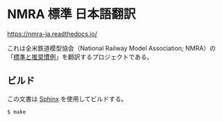 # NMRA 標準 日本語翻訳

https://nmra-ja.readthedocs.io/

これは全米鉄道模型協会（National Railway Model Association; NMRA）の「[標準と推奨慣例](https://www.nmra.org/index-nmra-standards-and-recommended-practices)」を翻訳するプロジェクトである。

## ビルド

この文書は [Sphinx](https://www.sphinx-doc.org/) を使用してビルドする。

```sh
$ make
```
